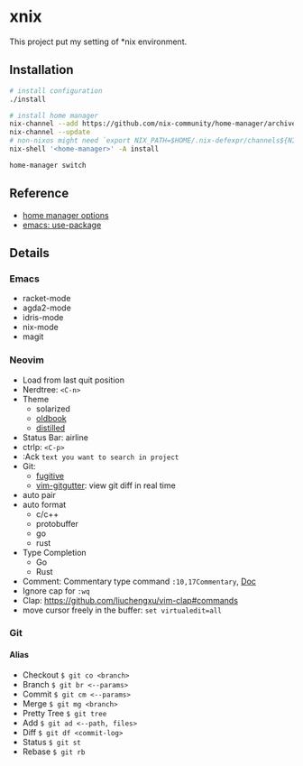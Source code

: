 # xnix

This project put my setting of *nix environment.

## Installation

```zsh
# install configuration
./install

# install home manager
nix-channel --add https://github.com/nix-community/home-manager/archive/release-20.09.tar.gz home-manager
nix-channel --update
# non-nixos might need `export NIX_PATH=$HOME/.nix-defexpr/channels${NIX_PATH:+:}$NIX_PATH`
nix-shell '<home-manager>' -A install

home-manager switch
```

## Reference

- [home manager options](https://nix-community.github.io/home-manager/options.html)
- [emacs: use-package](https://github.com/jwiegley/use-package)

## Details

### Emacs

- racket-mode
- agda2-mode
- idris-mode
- nix-mode
- magit

### Neovim

- Load from last quit position
- Nerdtree: `<C-n>`
- Theme
    - solarized
    - [oldbook](https://github.com/KKPMW/oldbook-vim)
    - [distilled](https://github.com/KKPMW/distilled-vim)
- Status Bar: airline
- ctrlp: `<C-p>`
- :Ack `text you want to search in project`
- Git:
    - [fugitive](https://vimawesome.com/plugin/fugitive-vim)
    - [vim-gitgutter](https://vimawesome.com/plugin/vim-gitgutter): view git diff in real time
- auto pair
- auto format
    - c/c++
    - protobuffer
    - go
    - rust
- Type Completion
    - Go
    - Rust
- Comment: Commentary type command `:10,17Commentary`, [Doc](https://vimawesome.com/plugin/commentary-vim)
- Ignore cap for `:wq`
- Clap: https://github.com/liuchengxu/vim-clap#commands
- move cursor freely in the buffer: `set virtualedit=all`

### Git

#### Alias

-  Checkout
    `$ git co <branch>`
-  Branch
    `$ git br <--params>`
-  Commit
    `$ git cm <--params>`
-  Merge
    `$ git mg <branch>`
-  Pretty Tree
    `$ git tree`
-  Add
    `$ git ad <--path, files>`
-  Diff
    `$ git df <commit-log>`
-  Status
    `$ git st`
-  Rebase
    `$ git rb`
